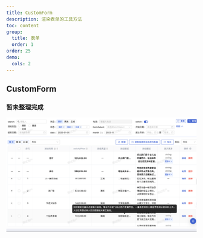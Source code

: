 ```yaml
---
title: CustomForm
description: 渲染表单的工具方法
toc: content
group:
  title: 表单
  order: 1
order: 25
demo:
  cols: 2
---
```


## CustomForm

### 暂未整理完成

![](https://raw.githubusercontent.com/eternallycyf/ims-view-pc/master/public/images/crud.png)
